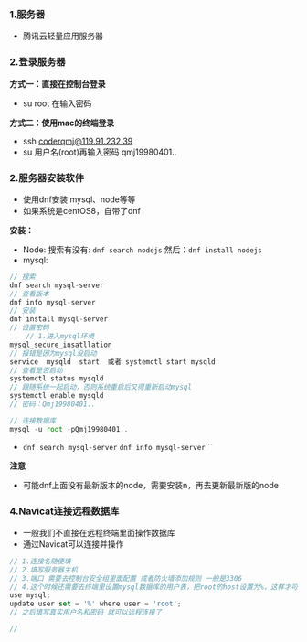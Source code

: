 ### 1.服务器

- 腾讯云轻量应用服务器

### 2.登录服务器

**方式一：直接在控制台登录**

- su root 在输入密码

**方式二：使用mac的终端登录**

- ssh coderqmj@119.91.232.39
- su 用户名(root)再输入密码 qmj19980401..

### 2.服务器安装软件

- 使用dnf安装 mysql、node等等
- 如果系统是centOS8，自带了dnf

**安装：**

- Node: 搜索有没有: `dnf search nodejs` 然后：`dnf install nodejs`
- mysql: 

```js
// 搜索
dnf search mysql-server
// 查看版本
dnf info mysql-server
// 安装
dnf install mysql-server
// 设置密码
	// 1.进入mysql环境
mysql_secure_insatllation
// 报错是因为mysql没启动
service  mysqld  start  或者 systemctl start mysqld
// 查看是否启动
systemctl status mysqld
// 跟随系统一起启动，否则系统重启后又得重新启动mysql
systemctl enable mysqld
// 密码：Qmj19980401..

// 连接数据库
mysql -u root -pQmj19980401..
```



- `dnf search mysql-server`  `dnf info mysql-server` ``



**注意**

- 可能dnf上面没有最新版本的node，需要安装n，再去更新最新版的node

### 4.Navicat连接远程数据库

- 一般我们不直接在远程终端里面操作数据库
- 通过Navicat可以连接并操作

```js
// 1.连接名随便填
// 2.填写服务器主机
// 3.端口 需要去控制台安全组里面配置 或者防火墙添加规则 一般是3306
// 4.这个时候还需要去终端里设置mysql数据库的用户表，把root的host设置为%，这样才可以进行登录
use mysql;
update user set = '%' where user = 'root';
// 之后填写真实用户名和密码 就可以远程连接了

//
```

